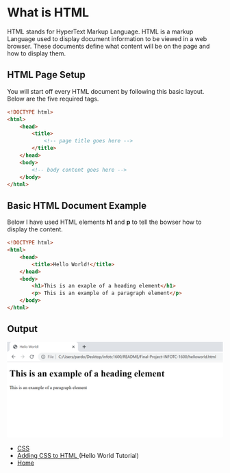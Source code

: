 # What is HTML
HTML stands for HyperText Markup Language. HTML is a markup Language used to display document information to be viewed in a web browser. These documents define what content will be on the page and how to display them. 

## HTML Page Setup

You will start off every HTML document by following this basic layout. Below are the five required tags. 

```html
<!DOCTYPE html>
<html>
    <head>
        <title>
            <!-- page title goes here -->
        </title>
    </head>
    <body>
        <!-- body content goes here -->
    </body>
</html>
```
## Basic HTML Document Example
Below I have used HTML elements **h1** and **p** to tell the bowser how to display the content. 
```html
<!DOCTYPE html>
<html>
    <head>
        <title>Hello World!</title>
    </head>
    <body>
        <h1>This is an exaple of a heading element</h1>
        <p> This is an example of a paragraph element</p>
    </body>
</html>
```

## Output
![output1](helloWorldExample1.png)

+ [CSS](CSS.md)
+ [Adding CSS to HTML ](HTMLandCSS.md)(Hello World Tutorial)
+ [Home](README.md)

